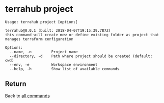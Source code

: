 # terrahub project

```
Usage: terrahub project [options]

terrahub@0.0.1 (built: 2018-04-07T19:15:39.787Z)
this command will create new or define existing folder as project that manages terraform configuration

Options:
  --name, -n 		 Project name
  --directory, -d 	 Path where project should be created (default: cwd)
  --env, -e 		 Workspace environment
  --help, -h 		 Show list of available commands
```


## Return
Back to [all commands](../commands.md)
